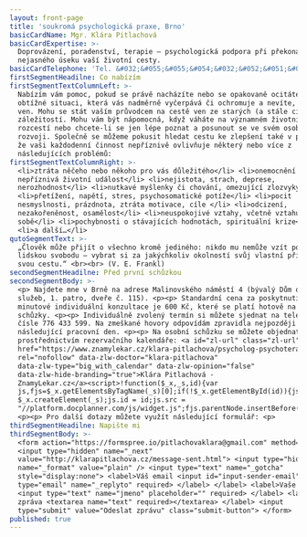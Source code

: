 ```yaml
---
layout: front-page
title: 'soukromá psychologická praxe, Brno'
basicCardName: Mgr. Klára Pitlachová
basicCardExpertise: >-
  Doprovázení, poradenství, terapie – psychologická podpora při překonávání
  nejasného úseku vaší životní cesty.
basicCardTelephone: 'Tel. &#032;&#055;&#055;&#054;&#032;&#052;&#051;&#051;&#032;&#053;&#057;&#057;'
firstSegmentHeadilne: Co nabízím
firstSegmentTextColumnLeft: >-
  Nabízím vám pomoc, pokud se právě nacházíte nebo se opakovaně ocitáte v
  obtížné situaci, která vás nadměrně vyčerpává či ochromuje a nevíte, jak z ní
  ven. Mohu se stát vaším průvodcem na cestě ven ze starých (a stále citlivých)
  záležitostí. Mohu vám být nápomocná, když váháte na významném životním
  rozcestí nebo chcete-li se jen lépe poznat a posunout se ve svém osobním
  rozvoji. Společně se můžeme pokusit hledat cestu ke zlepšení také v případě,
  že vaši každodenní činnost nepříznivě ovlivňuje některý nebo více z
  následujících problémů:
firstSegmentTextColumnRight: >-
  <li>ztráta něčeho nebo někoho pro vás důležitého</li> <li>onemocnění či jiná
  nepříznivá životní událost</li> <li>nejistota, strach, deprese,
  nerozhodnost</li> <li>nutkavé myšlenky či chování, omezující zlozvyky</li>
  <li>přetížení, napětí, stres, psychosomatické potíže</li> <li>pocit
  nesmyslnosti, prázdnota, ztráta motivace, cíle </li> <li>odcizení,
  nezakořeněnost, osamělost</li> <li>neuspokojivé vztahy, včetně vztahu k
  sobě</li> <li>pochybnosti o stávajících hodnotách, spirituální krize</li>
  <li>a další…</li>
qutoSegmentText: >-
  „Člověk může přijít o všechno kromě jediného: nikdo mu nemůže vzít poslední
  lidskou svobodu – vybrat si za jakýchkoliv okolností svůj vlastní přístup,
  svou cestu.“ <br><br> (V. E. Frankl)
secondSegmentHeadilne: Před první schůzkou
secondSegmentBody: >-
  <p> Najdete mne v Brně na adrese Malinovského náměstí 4 (bývalý Dům odborových
  služeb, 1. patro, dveře č. 115). <p><p> Standardní cena za poskytnutí 50
  minutové individuální konzultace je 600 Kč, které se platí hotově na konci
  schůzky. <p><p> Individuálně zvolený termín si můžete sjednat na telefonním
  čísle 776 433 599. Na zmeškané hovory odpovídám zpravidla nejpozději
  následující pracovní den. <p><p> Na osobní schůzku se můžete objednat také
  prostřednictvím rezervačního kalendáře: <a id="zl-url" class="zl-url"
  href="https://www.znamylekar.cz/klara-pitlachova/psycholog-psychoterapeut/brno"
  rel="nofollow" data-zlw-doctor="klara-pitlachova"
  data-zlw-type="big_with_calendar" data-zlw-opinion="false"
  data-zlw-hide-branding="true">Klára Pitlachová -
  ZnamyLekar.cz</a><script>!function($_x,_s,id){var
  js,fjs=$_x.getElementsByTagName(_s)[0];if(!$_x.getElementById(id)){js =
  $_x.createElement(_s);js.id = id;js.src =
  "//platform.docplanner.com/js/widget.js";fjs.parentNode.insertBefore(js,fjs);}}(document,"script","zl-widget-s");</script>
  <p><p> Pro další dotazy můžete využít následující formulář: <p>
thirdSegmentHeadilne: Napište mi
thirdSegmentBody: >-
  <form action="https://formspree.io/pitlachovaklara@gmail.com" method="POST">
  <input type="hidden" name="_next"
  value="http://klarapitlachova.cz/message-sent.html"> <input type="hidden"
  name="_format" value="plain" /> <input type="text" name="_gotcha"
  style="display:none"> <label>Váš email <input id="input-sender-email"
  type="email" name="_replyto" required> </label> </label> <label>Vaše jméno
  <input type="text" name="jmeno" placeholder="" required> </label> <label>Vaše
  zpráva <textarea name="text" required></textarea> </label> <input
  type="submit" value="Odeslat zprávu" class="submit-button"> </form>
published: true
---
```

